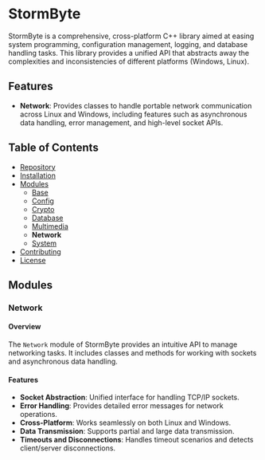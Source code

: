 # StormByte

StormByte is a comprehensive, cross-platform C++ library aimed at easing system programming, configuration management, logging, and database handling tasks. This library provides a unified API that abstracts away the complexities and inconsistencies of different platforms (Windows, Linux).

## Features

- **Network**: Provides classes to handle portable network communication across Linux and Windows, including features such as asynchronous data handling, error management, and high-level socket APIs.

## Table of Contents

- [Repository](#repository)
- [Installation](#installation)
- [Modules](#modules)
	- [Base](https://dev.stormbyte.org/StormByte)
	- [Config](https://dev.stormbyte.org/StormByte-Config)
	- [Crypto](https://dev.stormbyte.org/StormByte-Crypto)
	- [Database](https://dev.stormbyte.org/StormByte-Database)
	- [Multimedia](https://dev.stormbyte.org/StormByte-Multimedia)
	- **Network**
	- [System](https://dev.stormbyte.org/StormByte-System)
- [Contributing](#contributing)
- [License](#license)

## Modules

### Network

#### Overview

The `Network` module of StormByte provides an intuitive API to manage networking tasks. It includes classes and methods for working with sockets and asynchronous data handling.

#### Features
- **Socket Abstraction**: Unified interface for handling TCP/IP sockets.
- **Error Handling**: Provides detailed error messages for network operations.
- **Cross-Platform**: Works seamlessly on both Linux and Windows.
- **Data Transmission**: Supports partial and large data transmission.
- **Timeouts and Disconnections**: Handles timeout scenarios and detects client/server disconnections.
